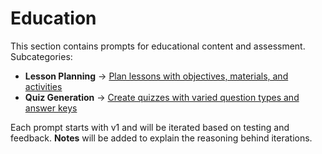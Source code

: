 # Education

This section contains prompts for educational content and assessment.
Subcategories:
- **Lesson Planning** → [Plan lessons with objectives, materials, and activities](./lesson-planning)
- **Quiz Generation** → [Create quizzes with varied question types and answer keys](./quiz-generation)

Each prompt starts with v1 and will be iterated based on testing and feedback. **Notes** will be added to explain the reasoning behind iterations.

